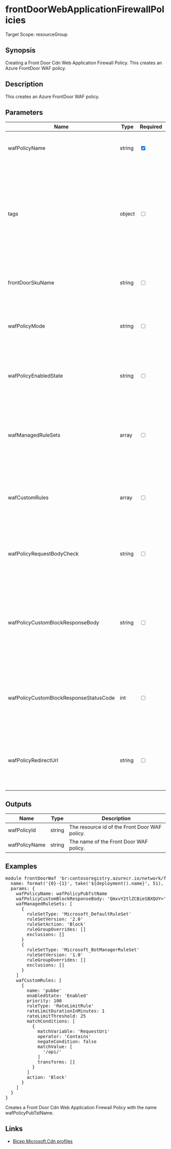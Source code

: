 # frontDoorWebApplicationFirewallPolicies

Target Scope: resourceGroup

## Synopsis
Creating a Front Door Cdn Web Application Firewall Policy. This creates an Azure FrontDoor WAF policy.

## Description
This creates an Azure FrontDoor WAF policy.

## Parameters
| Name | Type | Required | Validation | Default value | Description |
| -- |  -- | -- | -- | -- | -- |
| wafPolicyName | string | <input type="checkbox" checked> | Length between 1-128 | <pre></pre> | Specifies the name of the Azure Front Door WAF policy. |
| tags | object | <input type="checkbox"> | None | <pre>{}</pre> | The tags to apply to this resource. This is an object with key/value pairs.<br>Example:<br>{<br>&nbsp;&nbsp;&nbsp;FirstTag: myvalue<br>&nbsp;&nbsp;&nbsp;SecondTag: another value<br>} |
| frontDoorSkuName | string | <input type="checkbox"> | `'Standard_AzureFrontDoor'` or `'Premium_AzureFrontDoor'` | <pre>'Premium_AzureFrontDoor'</pre> | The name of the SKU to use when creating the Front Door profile. |
| wafPolicyMode | string | <input type="checkbox"> | `'Detection'` or `'Prevention'` | <pre>'Prevention'</pre> | Specifies if the WAF policy is in detection mode or prevention mode. |
| wafPolicyEnabledState | string | <input type="checkbox"> | `'Enabled'` or `'Disabled'` | <pre>'Enabled'</pre> | Specifies if the policy is in enabled or disabled state. Defaults to Enabled if not specified. |
| wafManagedRuleSets | array | <input type="checkbox"> | None | <pre>[]</pre> | Specifies the list of managed rule sets to configure on the WAF.<br>Example:<br><details><br>&nbsp;&nbsp;&nbsp;<summary>Click to show example</summary><br>wafManagedRuleSets: [<br>&nbsp;&nbsp;&nbsp;{<br>&nbsp;&nbsp;&nbsp;&nbsp;&nbsp;ruleSetType: 'Microsoft_DefaultRuleSet'<br>&nbsp;&nbsp;&nbsp;&nbsp;&nbsp;ruleSetVersion: '2.0'<br>&nbsp;&nbsp;&nbsp;&nbsp;&nbsp;ruleSetAction: 'Block'<br>&nbsp;&nbsp;&nbsp;&nbsp;&nbsp;ruleGroupOverrides: []<br>&nbsp;&nbsp;&nbsp;&nbsp;&nbsp;exclusions: []<br>&nbsp;&nbsp;&nbsp;}<br>&nbsp;&nbsp;&nbsp;{<br>&nbsp;&nbsp;&nbsp;&nbsp;&nbsp;ruleSetType: 'Microsoft_BotManagerRuleSet'<br>&nbsp;&nbsp;&nbsp;&nbsp;&nbsp;ruleSetVersion: '1.0'<br>&nbsp;&nbsp;&nbsp;&nbsp;&nbsp;ruleGroupOverrides: []<br>&nbsp;&nbsp;&nbsp;&nbsp;&nbsp;exclusions: []<br>&nbsp;&nbsp;&nbsp;}<br>] |
| wafCustomRules | array | <input type="checkbox"> | None | <pre>[]</pre> | Specifies the list of custom rules to configure on the WAF.<br>Example:<br><details><br>&nbsp;&nbsp;&nbsp;<summary>Click to show example</summary><br>wafCustomRules: [<br>&nbsp;&nbsp;&nbsp;{<br>&nbsp;&nbsp;&nbsp;&nbsp;&nbsp;name: 'mygrubbe'<br>&nbsp;&nbsp;&nbsp;&nbsp;&nbsp;enabledState: 'Enabled'<br>&nbsp;&nbsp;&nbsp;&nbsp;&nbsp;priority: 100<br>&nbsp;&nbsp;&nbsp;&nbsp;&nbsp;ruleType: 'RateLimitRule'<br>&nbsp;&nbsp;&nbsp;&nbsp;&nbsp;rateLimitDurationInMinutes: 1<br>&nbsp;&nbsp;&nbsp;&nbsp;&nbsp;rateLimitThreshold: 25<br>&nbsp;&nbsp;&nbsp;&nbsp;&nbsp;matchConditions: [<br>&nbsp;&nbsp;&nbsp;&nbsp;&nbsp;&nbsp;&nbsp;{<br>&nbsp;&nbsp;&nbsp;&nbsp;&nbsp;&nbsp;&nbsp;&nbsp;&nbsp;matchVariable: 'RequestUri'<br>&nbsp;&nbsp;&nbsp;&nbsp;&nbsp;&nbsp;&nbsp;&nbsp;&nbsp;operator: 'Contains'<br>&nbsp;&nbsp;&nbsp;&nbsp;&nbsp;&nbsp;&nbsp;&nbsp;&nbsp;negateCondition: false<br>&nbsp;&nbsp;&nbsp;&nbsp;&nbsp;&nbsp;&nbsp;&nbsp;&nbsp;matchValue: [<br>&nbsp;&nbsp;&nbsp;&nbsp;&nbsp;&nbsp;&nbsp;&nbsp;&nbsp;&nbsp;&nbsp;'/api/'<br>&nbsp;&nbsp;&nbsp;&nbsp;&nbsp;&nbsp;&nbsp;&nbsp;&nbsp;]<br>&nbsp;&nbsp;&nbsp;&nbsp;&nbsp;&nbsp;&nbsp;&nbsp;&nbsp;transforms: []<br>&nbsp;&nbsp;&nbsp;&nbsp;&nbsp;&nbsp;&nbsp;}<br>&nbsp;&nbsp;&nbsp;&nbsp;&nbsp;]<br>&nbsp;&nbsp;&nbsp;&nbsp;&nbsp;action: 'Block'<br>&nbsp;&nbsp;&nbsp;}<br>]<br></details> |
| wafPolicyRequestBodyCheck | string | <input type="checkbox"> | `'Enabled'` or `'Disabled'` | <pre>'Enabled'</pre> | Specifies if the WAF policy managed rules will inspect the request body content. |
| wafPolicyCustomBlockResponseBody | string | <input type="checkbox"> | None | <pre>''</pre> | Specifies the custom response body to return when a request is blocked by the WAF policy. The body must be specified in base64 encoding. |
| wafPolicyCustomBlockResponseStatusCode | int | <input type="checkbox"> | None | <pre>403</pre> | Specifies the custom response status code to return when a request is blocked by the WAF policy. |
| wafPolicyRedirectUrl | string | <input type="checkbox"> | None | <pre>''</pre> | Specifies the URL to redirect the request to when a request is blocked by the WAF policy. |
## Outputs
| Name | Type | Description |
| -- |  -- | -- |
| wafPolicyId | string | The resource id of the Front Door WAF policy. |
| wafPolicyName | string | The name of the Front Door WAF policy. |
## Examples
<pre>
module frontDoorWaf 'br:contosoregistry.azurecr.io/network/frontdoorwebapplicationfirewallpolicies:latest' = {
  name: format('{0}-{1}', take('${deployment().name}', 51), 'frontdoorwaf')
  params: {
    wafPolicyName: wafPolicyPubTstName
    wafPolicyCustomBlockResponseBody: 'QmxvY2tlZCBieSBXQUY=' // Blocked by WAF (base64 encoded)
    wafManagedRuleSets: [
      {
        ruleSetType: 'Microsoft_DefaultRuleSet'
        ruleSetVersion: '2.0'
        ruleSetAction: 'Block'
        ruleGroupOverrides: []
        exclusions: []
      }
      {
        ruleSetType: 'Microsoft_BotManagerRuleSet'
        ruleSetVersion: '1.0'
        ruleGroupOverrides: []
        exclusions: []
      }
    ]
    wafCustomRules: [
      {
        name: 'pubbe'
        enabledState: 'Enabled'
        priority: 100
        ruleType: 'RateLimitRule'
        rateLimitDurationInMinutes: 1
        rateLimitThreshold: 25
        matchConditions: [
          {
            matchVariable: 'RequestUri'
            operator: 'Contains'
            negateCondition: false
            matchValue: [
              '/api/'
            ]
            transforms: []
          }
        ]
        action: 'Block'
      }
    ]
  }
}
</pre>
<p>Creates a Front Door Cdn Web Application Firewall Policy with the name wafPolicyPubTstName.</p>

## Links
- [Bicep Microsoft.Cdn profiles](https://learn.microsoft.com/en-us/azure/templates/microsoft.network/frontdoorwebapplicationfirewallpolicies?pivots=deployment-language-bicep)


